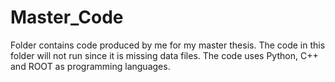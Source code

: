 # Master_Code
Folder contains code produced by me for my master thesis. The code in this folder will not run since it is missing data files. The code uses Python, C++ and ROOT as programming languages.
